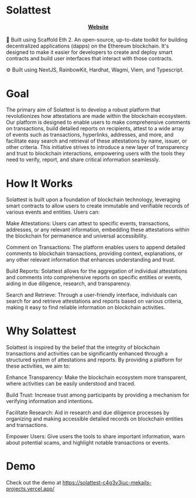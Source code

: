 # Solattest

<h4 align="center">
  <a href="https://solattest-c4g3v3iuc-mekails-projects.vercel.app/">Website</a>
</h4>

🧪 Built using Scaffold Eth 2. An open-source, up-to-date toolkit for building decentralized applications (dapps) on the Ethereum blockchain. It's designed to make it easier for developers to create and deploy smart contracts and build user interfaces that interact with those contracts.

⚙️ Built using NextJS, RainbowKit, Hardhat, Wagmi, Viem, and Typescript.


# Goal
The primary aim of Solattest is to develop a robust platform that revolutionizes how attestations are made within the blockchain ecosystem. Our platform is designed to enable users to make comprehensive comments on transactions, build detailed reports on recipients, attest to a wide array of events such as transactions, hyperlinks, addresses, and more, and facilitate easy search and retrieval of these attestations by name, issuer, or other criteria. This initiative strives to introduce a new layer of transparency and trust to blockchain interactions, empowering users with the tools they need to verify, report, and share critical information seamlessly.

# How It Works
Solattest is built upon a foundation of blockchain technology, leveraging smart contracts to allow users to create immutable and verifiable records of various events and entities. Users can:

Make Attestations: Users can attest to specific events, transactions, addresses, or any relevant information, embedding these attestations within the blockchain for permanence and universal accessibility.

Comment on Transactions: The platform enables users to append detailed comments to blockchain transactions, providing context, explanations, or any other relevant information that enhances understanding and trust.

Build Reports: Solattest allows for the aggregation of individual attestations and comments into comprehensive reports on specific entities or events, aiding in due diligence, research, and transparency.

Search and Retrieve: Through a user-friendly interface, individuals can search for and retrieve attestations and reports based on various criteria, making it easy to find reliable information on blockchain activities.

# Why Solattest
Solattest is inspired by the belief that the integrity of blockchain transactions and activities can be significantly enhanced through a structured system of attestations and reports. By providing a platform for these activities, we aim to:

Enhance Transparency: Make the blockchain ecosystem more transparent, where activities can be easily understood and traced.

Build Trust: Increase trust among participants by providing a mechanism for verifying information and intentions.

Facilitate Research: Aid in research and due diligence processes by organizing and making accessible detailed records on blockchain entities and transactions.

Empower Users: Give users the tools to share important information, warn about potential scams, and highlight notable transactions or events.

# Demo
Check out the demo at https://solattest-c4g3v3iuc-mekails-projects.vercel.app/
